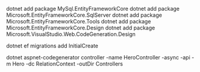 dotnet add package MySql.EntityFrameworkCore
dotnet add package Microsoft.EntityFrameworkCore.SqlServer
dotnet add package Microsoft.EntityFrameworkCore.Tools
dotnet add package Microsoft.EntityFrameworkCore.Design
dotnet add package Microsoft.VisualStudio.Web.CodeGeneration.Design

dotnet ef migrations add InitialCreate

dotnet aspnet-codegenerator controller -name HeroController -async -api -m Hero -dc RelationContext -outDir Controllers 